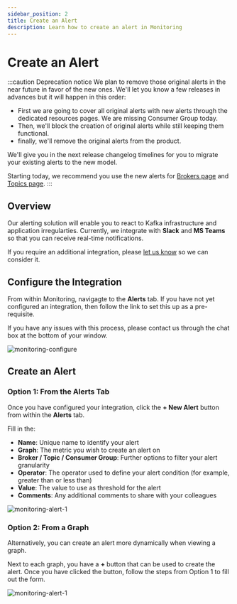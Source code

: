 ```yaml
---
sidebar_position: 2
title: Create an Alert
description: Learn how to create an alert in Monitoring
---
```


# Create an Alert

:::caution Deprecation notice
We plan to remove those original alerts in the near future in favor of the new ones. We'll let you know a few releases in advances but it will happen in this order:
- First we are going to cover all original alerts with new alerts through the dedicated resources pages. We are missing Consumer Group today.
- Then, we'll block the creation of original alerts while still keeping them functional.
- finally, we'll remove the original alerts from the product.

We'll give you in the next release changelog timelines for you to migrate your existing alerts to the new model.

Starting today, we recommend you use the new alerts for [Brokers page](/platform/navigation/console/brokers/) and [Topics page](/platform/navigation/console/topics/topic-graphs/).
:::

## Overview

Our alerting solution will enable you to react to Kafka infrastructure and application irregularties. Currently, we integrate with **Slack** and **MS Teams** so that you can receive real-time notifications.

If you require an additional integration, please [let us know](https://product.conduktor.help/tabs/1-in-development) so we can consider it.

## Configure the Integration

From within Monitoring, navigagte to the **Alerts** tab. If you have not yet configured an integration, then follow the link to set this up as a pre-requisite.

If you have any issues with this process, please contact us through the chat box at the bottom of your window.

![monitoring-configure](/img/monitoring/monitoring-configure.png)


## Create an Alert

### Option 1: From the Alerts Tab

Once you have configured your integration, click the **+ New Alert** button from within the **Alerts** tab.

Fill in the:

- **Name**: Unique name to identify your alert
- **Graph**: The metric you wish to create an alert on
- **Broker / Topic / Consumer Group**: Further options to filter your alert granularity
- **Operator**: The operator used to define your alert condition (for example, greater than or less than)
- **Value**: The value to use as threshold for the alert
- **Comments**: Any additional comments to share with your colleagues

![monitoring-alert-1](/img/monitoring/monitoring-alert-1.png)

### Option 2: From a Graph

Alternatively, you can create an alert more dynamically when viewing a graph.

Next to each graph, you have a **+** button that can be used to create the alert. Once you have clicked the button, follow the steps from Option 1 to fill out the form.

![monitoring-alert-1](/img/monitoring/monitoring-alert-2.png)
